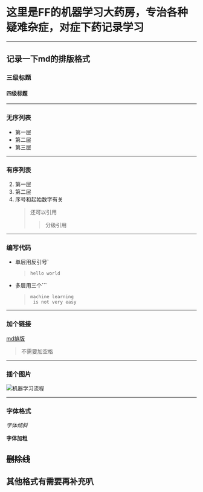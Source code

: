 # 这里是FF的机器学习大药房，专治各种疑难杂症，对症下药记录学习
---
## 记录一下md的排版格式
### 三级标题
#### 四级标题
---
### 无序列表
* 第一层
* 第二层
* 第三层
---
### 有序列表
2. 第一层
3. 第二层
4. 序号和起始数字有关
   > 还可以引用
   > > 分级引用
---
### 编写代码
* 单层用反引号`
  > ` hello world `
* 多层用三个```
  > ```
  > machine learning
  >  is not very easy
  > ```
---
### 加个链接
[md排版](https://blog.51cto.com/u_15785643/5705193)

> 不需要加空格
---
### 插个图片

![机器学习流程](https://github.com/FFpharmacy/ML-/assets/142389885/070ac8ee-f33b-4f18-b301-48870b5dd12f)

---
### 字体格式
*字体倾斜*

**字体加粗**

~~删除线~~
---
## 其他格式有需要再补充叭
